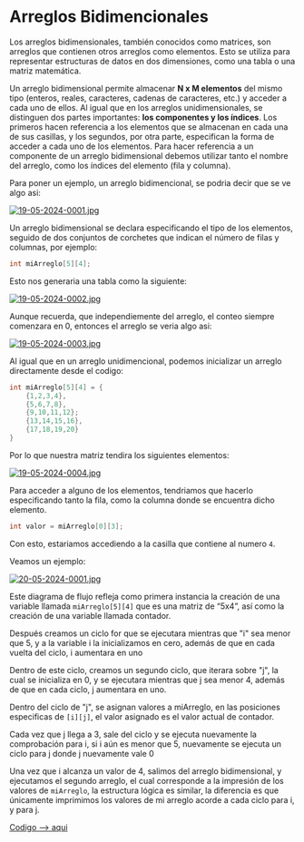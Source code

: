 # Arreglos Bidimencionales

Los arreglos bidimensionales, también conocidos como matrices, son arreglos que contienen otros arreglos como elementos. Esto se utiliza para representar estructuras de datos en dos dimensiones, como una tabla o una matriz matemática.

Un arreglo bidimensional permite almacenar **N x M elementos** del mismo tipo (enteros, reales, caracteres, cadenas de caracteres, etc.) y acceder a cada uno de ellos. Al igual que en los arreglos unidimensionales, se distinguen dos partes importantes: **los componentes y los índices**. Los primeros hacen referencia a los elementos que se almacenan en cada una de sus casillas, y los segundos, por otra parte, especifican la forma de acceder a cada uno de los elementos. Para hacer referencia a un componente de un arreglo bidimensional debemos utilizar tanto el nombre del arreglo, como los índices del elemento (fila y columna).

Para poner un ejemplo, un arreglo bidimencional, se podria decir que se ve algo asi:

[![19-05-2024-0001.jpg](https://i.postimg.cc/MpBN5h9G/19-05-2024-0001.jpg)](https://postimg.cc/DS2xyYkV)

Un arreglo bidimensional se declara especificando el tipo de los elementos, seguido de dos conjuntos de corchetes que indican el número de filas y columnas, por ejemplo:

```c
int miArreglo[5][4];
```

Esto nos generaria una tabla como la siguiente:

[![19-05-2024-0002.jpg](https://i.postimg.cc/4NVjbDLx/19-05-2024-0002.jpg)](https://postimg.cc/Whp9sHcB)

Aunque recuerda, que independiemente del arreglo, el conteo siempre comenzara en 0, entonces el arreglo se veria algo asi:


[![19-05-2024-0003.jpg](https://i.postimg.cc/LsCW82XN/19-05-2024-0003.jpg)](https://postimg.cc/5HzgPc8C)

Al igual que en un arreglo unidimencional, podemos inicializar un arreglo directamente desde el codigo:

```c
int miArreglo[5][4] = {
    {1,2,3,4},
    {5,6,7,8},
    {9,10,11,12};
    {13,14,15,16},
    {17,18,19,20}
}
```
Por lo que nuestra matriz tendira los siguientes elementos:

[![19-05-2024-0004.jpg](https://i.postimg.cc/pr4xhKLc/19-05-2024-0004.jpg)](https://postimg.cc/Mf7ggMR1)

Para acceder a alguno de los elementos, tendriamos que hacerlo especificando tanto la fila, como la columna donde se encuentra dicho elemento.

```c
int valor = miArreglo[0][3];
```

Con esto, estariamos accediendo a la casilla que contiene al numero `4`.

Veamos un ejemplo:

[![20-05-2024-0001.jpg](https://i.postimg.cc/d1Q0xn2Z/20-05-2024-0001.jpg)](https://postimg.cc/kVZ9VQh7)

Este diagrama de flujo refleja como primera instancia la creación de una variable llamada `miArreglo[5][4]` que es una matriz de “5x4”, así como la creación de una variable llamada contador.

Después creamos un ciclo for que se ejecutara mientras que "i" sea menor que 5, y a la variable i la inicializamos en cero, además de que en cada vuelta del ciclo, i aumentara en uno

Dentro de este ciclo, creamos un segundo ciclo, que iterara sobre "j", la cual se inicializa en 0, y se ejecutara mientras que j sea menor 4, además de que en cada ciclo, j aumentara en uno.

Dentro del ciclo de "j", se asignan valores a miArreglo, en las posiciones especificas de `[i][j]`, el valor asignado es el valor actual de contador.

Cada vez que j llega a 3, sale del ciclo y se ejecuta nuevamente la comprobación para i, si i aún es menor que 5, nuevamente se ejecuta un ciclo para j donde j nuevamente vale 0

Una vez que i alcanza un valor de 4, salimos del arreglo bidimensional, y ejecutamos el segundo arreglo, el cual corresponde a la impresión de los valores de `miArreglo`, la estructura lógica es similar, la diferencia es que únicamente imprimimos los valores de mi arreglo acorde a cada ciclo para i, y para j.

[Codigo --> aqui](arreglosBidimencionales.c)